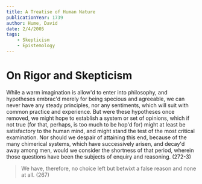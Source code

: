 ```yaml
---
title: A Treatise of Human Nature
publicationYear: 1739
author: Hume, David
date: 2/4/2005
tags:
    - Skepticism
    - Epistemology
---
```


# On Rigor and Skepticism

While a warm imagination is allow'd to enter into philosophy, and hypotheses embrac'd merely for being specious and agreeable, we can never have any steady principles, nor any sentiments, which will suit with common practice and experience. But were these hypotheses once removed, we might hope to establish a system or set of opinions, which if not true (for that, perhaps, is too much to be hop'd for) might at least be satisfactory to the human mind, and might stand the test of the most critical examination. Nor should we despair of attaining this end, because of the many chimerical systems, which have successively arisen, and decay'd away among men, would we consider the shortness of that period, wherein those questions have been the subjects of enquiry and reasoning. (272-3)

> We have, therefore, no choice left but betwixt a false reason and none at all. (267)